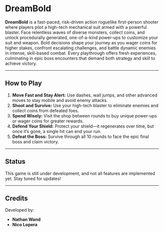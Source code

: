 # **DreamBold**

**DreamBold** is a fast-paced, risk-driven action roguelike first-person shooter where players pilot a high-tech mechanical suit armed with a powerful blaster. Face relentless waves of diverse monsters, collect coins, and unlock procedurally generated, one-of-a-kind power-ups to customize your suit and weapon. Bold decisions shape your journey as you wager coins for higher stakes, confront escalating challenges, and battle dynamic enemies in intense, skill-based combat. Every playthrough offers fresh experiences, culminating in epic boss encounters that demand both strategy and skill to achieve victory.

---

## **How to Play**

1. **Move Fast and Stay Alert:** Use dashes, wall jumps, and other advanced moves to stay mobile and avoid enemy attacks.
2. **Shoot and Survive:** Use your high-tech blaster to eliminate enemies and collect coins from defeated foes.
3. **Spend Wisely:** Visit the shop between rounds to buy unique power-ups or wager coins for greater rewards.
4. **Defend Your Shield:** Protect your shield—it regenerates over time, but once it’s gone, a single hit can end your run.
5. **Defeat the Boss:** Survive through all 10 rounds to face the epic final boss and claim victory.

---

## **Status**

This game is still under development, and not all features are implemented yet. Stay tuned for updates!

---

## **Credits**

Developed by:
- **Nathan Wand**
- **Nico Lopera**
